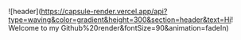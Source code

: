 ![header](https://capsule-render.vercel.app/api?type=waving&color=gradient&height=300&section=header&text=Hi! Welcome to my Github%20render&fontSize=90&animation=fadeIn)

<!--
**uzrafi/uzrafi** is a ✨ _special_ ✨ repository because its `README.md` (this file) appears on your GitHub profile.

Here are some ideas to get you started:

- 🔭 I’m currently working on ...
- 🌱 I’m currently learning ...
- 👯 I’m looking to collaborate on ...
- 🤔 I’m looking for help with ...
- 💬 Ask me about ...
- 📫 How to reach me: ...
- 😄 Pronouns: ...
- ⚡ Fun fact: ...
-->
